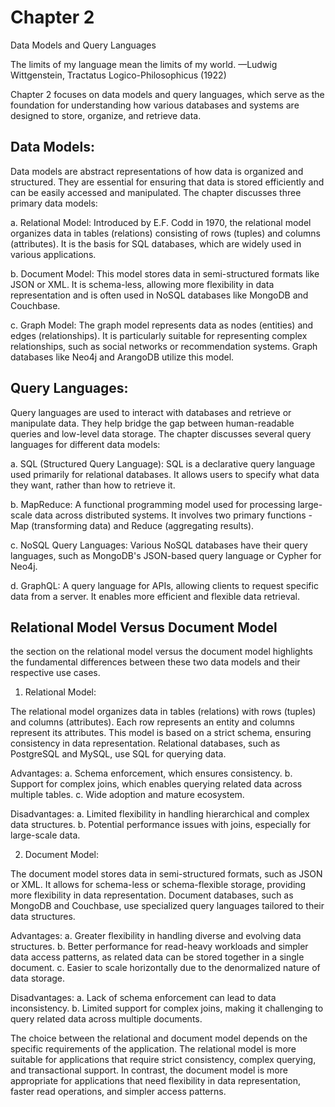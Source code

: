 # Chapter 2

Data Models and Query Languages

The limits of my language mean the limits of my world.
—Ludwig Wittgenstein, Tractatus Logico-Philosophicus (1922)


Chapter 2 focuses on data models and query languages, which serve as the foundation
for understanding how various databases and systems are designed to store, organize, and retrieve data.

## Data Models:
Data models are abstract representations of how data is organized and structured. They are essential for ensuring that data is stored efficiently and can be easily accessed and manipulated. The chapter discusses three primary data models:

a. Relational Model: Introduced by E.F. Codd in 1970, the relational model organizes data in tables (relations) consisting of rows (tuples) and columns (attributes). It is the basis for SQL databases, which are widely used in various applications.

b. Document Model: This model stores data in semi-structured formats like JSON or XML. It is schema-less, allowing more flexibility in data representation and is often used in NoSQL databases like MongoDB and Couchbase.

c. Graph Model: The graph model represents data as nodes (entities) and edges (relationships). It is particularly suitable for representing complex relationships, such as social networks or recommendation systems. Graph databases like Neo4j and ArangoDB utilize this model.


## Query Languages: 

Query languages are used to interact with databases and retrieve or manipulate data. They help bridge the gap between human-readable queries and low-level data storage. The chapter discusses several query languages for different data models:

a. SQL (Structured Query Language): SQL is a declarative query language used primarily for relational databases. It allows users to specify what data they want, rather than how to retrieve it.


b. MapReduce: A functional programming model used for processing large-scale data across distributed systems. It involves two primary functions - Map (transforming data) and Reduce (aggregating results).

c. NoSQL Query Languages: Various NoSQL databases have their query languages, such as MongoDB's JSON-based query language or Cypher for Neo4j.

d. GraphQL: A query language for APIs, allowing clients to request specific data from a server. It enables more efficient and flexible data retrieval.

## Relational Model Versus Document Model

the section on the relational model versus the document model highlights the fundamental differences between these two data models and their respective use cases.

1. Relational Model:

The relational model organizes data in tables (relations) with rows (tuples) and columns (attributes). Each row represents an entity and columns represent its attributes. This model is based on a strict schema, ensuring consistency in data representation. Relational databases, such as PostgreSQL and MySQL, use SQL for querying data. 

Advantages:
a. Schema enforcement, which ensures consistency.
b. Support for complex joins, which enables querying related data across multiple tables.
c. Wide adoption and mature ecosystem.

Disadvantages:
a. Limited flexibility in handling hierarchical and complex data structures.
b. Potential performance issues with joins, especially for large-scale data.


2. Document Model:

The document model stores data in semi-structured formats, such as JSON or XML. It allows for schema-less or schema-flexible storage, providing more flexibility in data representation. Document databases, such as MongoDB and Couchbase, use specialized query languages tailored to their data structures.


Advantages:
a. Greater flexibility in handling diverse and evolving data structures.
b. Better performance for read-heavy workloads and simpler data access patterns, as related data can be stored together in a single document.
c. Easier to scale horizontally due to the denormalized nature of data storage.


Disadvantages:
a. Lack of schema enforcement can lead to data inconsistency.
b. Limited support for complex joins, making it challenging to query related data across multiple documents.

The choice between the relational and document model depends on the specific requirements of the application. The relational model is more suitable for applications that require strict consistency, complex querying, and transactional support. In contrast, the document model is more appropriate for applications that need flexibility in data representation, faster read operations, and simpler access patterns.
